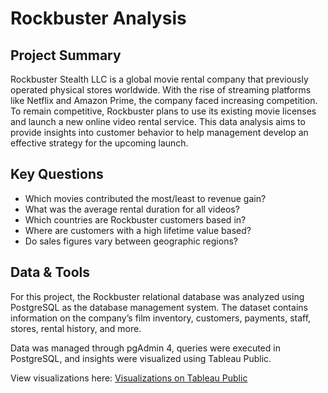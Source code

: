 # Rockbuster Analysis
## Project Summary
Rockbuster Stealth LLC is a global movie rental company that previously operated physical stores worldwide. With the rise of streaming platforms like Netflix and Amazon Prime, the company faced increasing competition. To remain competitive, Rockbuster plans to use its existing movie licenses and launch a new online video rental service.
This data analysis aims to provide insights into customer behavior to help management develop an effective strategy for the upcoming launch.
## Key Questions
- Which movies contributed the most/least to revenue gain?
- What was the average rental duration for all videos?
- Which countries are Rockbuster customers based in?
- Where are customers with a high lifetime value based?
- Do sales figures vary between geographic regions?
## Data & Tools
For this project, the Rockbuster relational database was analyzed using PostgreSQL as the database management system. The dataset contains information on the company’s film inventory, customers, payments, staff, stores, rental history, and more.  

Data was managed through pgAdmin 4, queries were executed in PostgreSQL, and insights were visualized using Tableau Public.

View visualizations here: [Visualizations on Tableau Public](https://public.tableau.com/app/profile/maja.u/viz/RockbusterStealthLLC_17562229657420/Story1)
